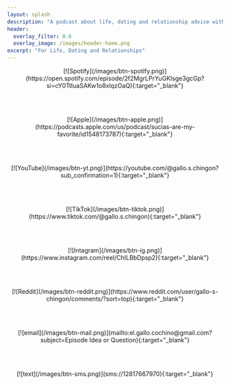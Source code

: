 ```yaml
---
layout: splash
description: "A podcast about life, dating and relationship advice with a kink twist"
header:
  overlay_filter: 0.6
  overlay_image: /images/header-home.png
excerpt: "For Life, Dating and Relationships"
---
```



<p style="text-align: center;">[![Spotify](/images/btn-spotify.png)](https://open.spotify.com/episode/2f2MgrLPrYuGKlsge3gcGp?si=cY0TtIuaSAKw1o8xlqzOaQ){:target="_blank"}</p>
<br>
<br>
<p style="text-align: center;">[![Apple](/images/btn-apple.png)](https://podcasts.apple.com/us/podcast/sucias-are-my-favorite/id1548173787){:target="_blank"}</p>
<br>
<br>
<p style="text-align: center;">[![YouTube](/images/btn-yt.png)](https://youtube.com/@gallo.s.chingon?sub_confirmation=1){:target="_blank"}</p>
<br>
<br>
<p style="text-align: center;">[![TikTok](/images/btn-tiktok.png)](https://www.tiktok.com/@gallo.s.chingon){:target="_blank"}</p>
<br>
<br>
<p style="text-align: center;">[![Intagram](/images/btn-ig.png)](https://www.instagram.com/reel/ChILBbDpsp2){:target="_blank"}</p>
<br>
<br>
<p style="text-align: center;">[![Reddit](/images/btn-reddit.png)](https://www.reddit.com/user/gallo-s-chingon/comments/?sort=top){:target="_blank"}</p>
<br>
<br>
<p style="text-align: center;">[![email](/images/btn-mail.png)](mailto:el.gallo.cochino@gmail.com?subject=Episode Idea or Question){:target="_blank"}</p>
<br>
<br>
<p style="text-align: center;">[![text](/images/btn-sms.png)](sms://12817667970){:target="_blank"}</p>
